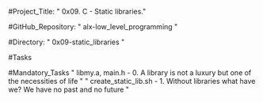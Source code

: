 #Project_Title: " 0x09. C - Static libraries."

#GitHub_Repository: " alx-low_level_programming "

#Directory: " 0x09-static_libraries "

#Tasks

#Mandatory_Tasks
" libmy.a, main.h           - 0. A library is not a luxury but one of the necessities of life "
" create_static_lib.sh     - 1. Without libraries what have we? We have no past and no future "
